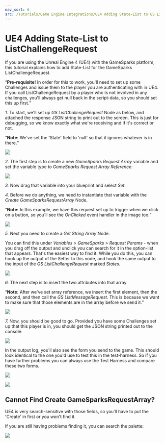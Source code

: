 ```yaml
---
nav_sort: 6
src: /Tutorials/Game Engine Integrations/UE4 Adding State-List to GS ListChallengeRequest.md
---
```


# UE4 Adding State-List to ListChallengeRequest

If you are using the Unreal Engine 4 (UE4) with the GameSparks platform, this tutorial explains how to add State-List for the GameSparks ListChallengeRequest.

<q>**Pre-requisite!** In order for this to work, you'll need to set up some Challenges and issue them to the player you are authenticating with in UE4. If you call ListChallengeRequest by a player who is not involved in any challenges, you'll always get null back in the script-data, so you should set this up first.</q>


*1.* To start, we'll set up *GS ListChallengeRequest* Node as below, and attached the response JSON string to print out to the screen. This is just for debugging, so we know exactly what we're receiving and if it's correct or not.

<q>**Note:** We've set the 'State' field to 'null' so that it ignores whatever is in there.</q>

![](img/UE4StateList/1.png)

*2.* The first step is to create a new *GameSparks Request Array* variable and set the variable type to *GameSparks Request Array Reference*:

![](img/UE4StateList/2.png)


*3.* Now drag that variable into your blueprint and select *Set*.

*4.* Before we do anything, we need to instantiate that variable with the *Create GameSparksRequestArray* Node.

<q>**Note:** In this example, we have this request set up to trigger when we click on a button, so you'll see the *OnClicked* event handler in the image too.</q>

![](img/UE4StateList/3.png)

*5.* Next you need to create a *Get String Array* Node.

You can find this under *Variables > GameSparks > Request Params* - when you drag off the output and unclick you can search for it in the option-list that appears. That's the easiest way to find it. While you do this, you can hook up the output of the Setter to this node, and hook the same output to the input of the *GS ListChallengeRequest* marked *States*.

![](img/UE4StateList/4.png)


*6.* The next step is to insert the two attributes into that array.

<q>**Note:** After we've set array reference, we insert the first element, then the second, and then call the *GS ListMessageRequest*. This is because we want to make sure that those elements are in the array before we send it.</q>

![](img/UE4StateList/5.png)

*7.* Now, you should be good to go. Provided you have some Challenges set up that this player is in, you should get the JSON string printed out to the console:

![](img/UE4StateList/6.png)

In the output log, you'll also see the form you send to the game. This should look identical to the one you'd use to test this in the test-harness. So if you have further problems you can always use the Test Harness and compare these two forms.

![](img/UE4StateList/7.png)

![](img/UE4StateList/8.png)

## Cannot Find Create GameSparksRequestArray?

UE4 is very search-sensitive with those fields, so you'll have to put the 'Create' in first or you won't find it.

If you are still having problems finding it, you can search the palette:

![](img/UE4StateList/9.png)
